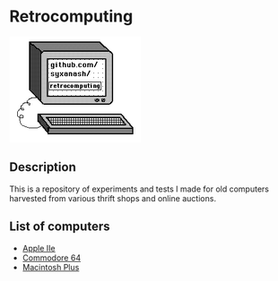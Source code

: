 # Retrocomputing

![logo](logo.gif)

## Description

This is a repository of experiments and tests I made for old computers harvested from various thrift shops and online auctions.

## List of computers

* [Apple IIe](apple-II/README.md)
* [Commodore 64](commodore-64/README.md)
* [Macintosh Plus](macintosh-plus/README.md)